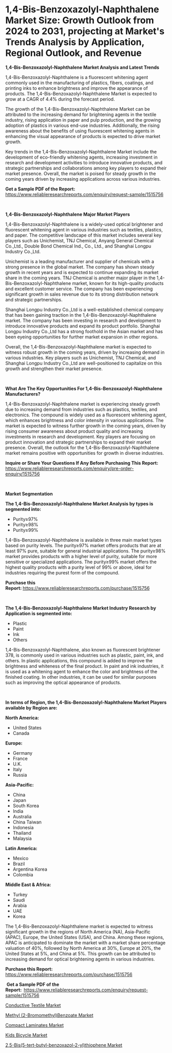 <p><h1>1,4-Bis-Benzoxazolyl-Naphthalene Market Size: Growth Outlook from 2024 to 2031, projecting at Market's Trends Analysis by Application, Regional Outlook, and Revenue</h1></p><p><strong>1,4-Bis-Benzoxazolyl-Naphthalene Market Analysis and Latest Trends</strong></p>
<p><p>1,4-Bis-Benzoxazolyl-Naphthalene is a fluorescent whitening agent commonly used in the manufacturing of plastics, fibers, coatings, and printing inks to enhance brightness and improve the appearance of products. The 1,4-Bis-Benzoxazolyl-Naphthalene Market is expected to grow at a CAGR of 4.4% during the forecast period.</p><p>The growth of the 1,4-Bis-Benzoxazolyl-Naphthalene Market can be attributed to the increasing demand for brightening agents in the textile industry, rising application in paper and pulp production, and the growing adoption of plastics in various end-use industries. Additionally, the rising awareness about the benefits of using fluorescent whitening agents in enhancing the visual appearance of products is expected to drive market growth.</p><p>Key trends in the 1,4-Bis-Benzoxazolyl-Naphthalene Market include the development of eco-friendly whitening agents, increasing investment in research and development activities to introduce innovative products, and strategic partnerships and collaborations among key players to expand their market presence. Overall, the market is poised for steady growth in the coming years driven by increasing applications across various industries.</p></p>
<p><strong>Get a Sample PDF of the Report:&nbsp;</strong> <a href="https://www.reliableresearchreports.com/enquiry/request-sample/1515756">https://www.reliableresearchreports.com/enquiry/request-sample/1515756</a></p>
<p>&nbsp;</p>
<p><strong>1,4-Bis-Benzoxazolyl-Naphthalene Major Market Players</strong></p>
<p><p>1,4-Bis-Benzoxazolyl-Naphthalene is a widely-used optical brightener and fluorescent whitening agent in various industries such as textiles, plastics, and paper. The competitive landscape of this market includes several key players such as Unichemist, TNJ Chemical, Anyang General Chemical Co.,Ltd., Double Bond Chemical Ind., Co., Ltd., and Shanghai Longpu Industry Co.,Ltd. </p><p>Unichemist is a leading manufacturer and supplier of chemicals with a strong presence in the global market. The company has shown steady growth in recent years and is expected to continue expanding its market share in the coming years. TNJ Chemical is another major player in the 1,4-Bis-Benzoxazolyl-Naphthalene market, known for its high-quality products and excellent customer service. The company has been experiencing significant growth in sales revenue due to its strong distribution network and strategic partnerships.</p><p>Shanghai Longpu Industry Co.,Ltd is a well-established chemical company that has been gaining traction in the 1,4-Bis-Benzoxazolyl-Naphthalene market. The company has been investing in research and development to introduce innovative products and expand its product portfolio. Shanghai Longpu Industry Co.,Ltd has a strong foothold in the Asian market and has been eyeing opportunities for further market expansion in other regions.</p><p>Overall, the 1,4-Bis-Benzoxazolyl-Naphthalene market is expected to witness robust growth in the coming years, driven by increasing demand in various industries. Key players such as Unichemist, TNJ Chemical, and Shanghai Longpu Industry Co.,Ltd are well-positioned to capitalize on this growth and strengthen their market presence.</p></p>
<p>&nbsp;</p>
<p><strong>What Are The Key Opportunities For 1,4-Bis-Benzoxazolyl-Naphthalene Manufacturers?</strong></p>
<p><p>1,4-Bis-Benzoxazolyl-Naphthalene market is experiencing steady growth due to increasing demand from industries such as plastics, textiles, and electronics. The compound is widely used as a fluorescent whitening agent, which enhances brightness and color intensity in various applications. The market is expected to witness further growth in the coming years, driven by rising consumer awareness about product quality and increasing investments in research and development. Key players are focusing on product innovation and strategic partnerships to expand their market presence. Overall, the outlook for the 1,4-Bis-Benzoxazolyl-Naphthalene market remains positive with opportunities for growth in diverse industries.</p></p>
<p><strong>Inquire or Share Your Questions If Any Before Purchasing This Report:</strong> <a href="https://www.reliableresearchreports.com/enquiry/pre-order-enquiry/1515756">https://www.reliableresearchreports.com/enquiry/pre-order-enquiry/1515756</a></p>
<p>&nbsp;</p>
<p><strong>Market Segmentation</strong></p>
<p><strong>The 1,4-Bis-Benzoxazolyl-Naphthalene Market Analysis by types is segmented into:</strong></p>
<p><ul><li>Purity≥97%</li><li>Purity≥98%</li><li>Purity≥99%</li></ul></p>
<p><p>1,4-Bis-Benzoxazolyl-Naphthalene is available in three main market types based on purity levels. The purity≥97% market offers products that are at least 97% pure, suitable for general industrial applications. The purity≥98% market provides products with a higher level of purity, suitable for more sensitive or specialized applications. The purity≥99% market offers the highest quality products with a purity level of 99% or above, ideal for industries requiring the purest form of the compound.</p></p>
<p><strong>Purchase this Report:&nbsp;</strong><a href="https://www.reliableresearchreports.com/purchase/1515756">https://www.reliableresearchreports.com/purchase/1515756</a></p>
<p>&nbsp;</p>
<p><strong>The 1,4-Bis-Benzoxazolyl-Naphthalene Market Industry Research by Application is segmented into:</strong></p>
<p><ul><li>Plastic</li><li>Paint</li><li>Ink</li><li>Others</li></ul></p>
<p><p>1,4-Bis-Benzoxazolyl-Naphthalene, also known as fluorescent brightener 378, is commonly used in various industries such as plastic, paint, ink, and others. In plastic applications, this compound is added to improve the brightness and whiteness of the final product. In paint and ink industries, it is used as a whitening agent to enhance the color and brightness of the finished coating. In other industries, it can be used for similar purposes such as improving the optical appearance of products.</p></p>
<p>&nbsp;</p>
<p><strong>In terms of Region, the 1,4-Bis-Benzoxazolyl-Naphthalene Market Players available by Region are:</strong></p>
<p>
    <p> <strong> North America: </strong>
        <ul>
            <li>United States</li>
            <li>Canada</li>
        </ul>
        </p> 
    <p> <strong> Europe: </strong>
        <ul>
            <li>Germany</li>
            <li>France</li>
            <li>U.K.</li>
            <li>Italy</li>
            <li>Russia</li>
        </ul>
        </p> 
    <p> <strong> Asia-Pacific: </strong>
        <ul>
            <li>China</li>
            <li>Japan</li>
            <li>South Korea</li>
            <li>India</li>
            <li>Australia</li>
            <li>China Taiwan</li>
            <li>Indonesia</li>
            <li>Thailand</li>
            <li>Malaysia</li>
        </ul>
        </p> 
    <p> <strong> Latin America: </strong>
        <ul>
            <li>Mexico</li>
            <li>Brazil</li>
            <li>Argentina Korea</li>
            <li>Colombia</li>
        </ul>
        </p> 
    <p> <strong> Middle East & Africa: </strong>
        <ul>
            <li>Turkey</li>
            <li>Saudi</li>
            <li>Arabia</li>
            <li>UAE</li>
            <li>Korea</li>
        </ul>
    </p>
    </p>
<p><p>The 1,4-Bis-Benzoxazolyl-Naphthalene market is expected to witness significant growth in the regions of North America (NA), Asia-Pacific (APAC), Europe, the United States (USA), and China. Among these regions, APAC is anticipated to dominate the market with a market share percentage valuation of 40%, followed by North America at 30%, Europe at 20%, the United States at 5%, and China at 5%. This growth can be attributed to increasing demand for optical brightening agents in various industries.</p></p>
<p><strong>Purchase this Report: </strong><a href="https://www.reliableresearchreports.com/purchase/1515756">https://www.reliableresearchreports.com/purchase/1515756</a></p>
<p>&nbsp;<strong>Get a Sample PDF of the Report:&nbsp;&nbsp;</strong><a href="https://www.reliableresearchreports.com/enquiry/request-sample/1515756">https://www.reliableresearchreports.com/enquiry/request-sample/1515756</a></p>
<p><strong></strong></p>
<p><p><a href="https://view.publitas.com/reportprime-1/conductive-textile-market-size-evaluating-its-market-trends-growth-and-projections-2024-2031/">Conductive Textile Market</a></p><p><a href="https://github.com/zjyglelu/Market-Research-Report-List-1/blob/main/methyl-2-bromomethylbenzoate-market.md">Methyl (2-Bromomethyl)Benzoate Market</a></p><p><a href="https://view.publitas.com/reportprime-1/compact-laminates-market-offers-provide-insightful-data-for-the-time-period-from-2024-to-2031-and-also-provide-analysis-based-on-application-type-and-region/">Compact Laminates Market</a></p><p><a href="https://meowing-lemming-dd3.notion.site/Kids-Bicycle-Market-Dynamics-2024-2031-Also-about-Its-Market-Trends-Projections-and-Opportunities-e229dce2b0034bbb9bdcc5f5e42b27ae">Kids Bicycle Market</a></p><p><a href="https://github.com/mbisetmhermsr/Market-Research-Report-List-1/blob/main/25-bis5-tert-butyl-benzoxazol-2-ylthiophene-market.md">2,5-Bis(5-tert-butyl-benzoxazol-2-yl)thiophene Market</a></p></p>